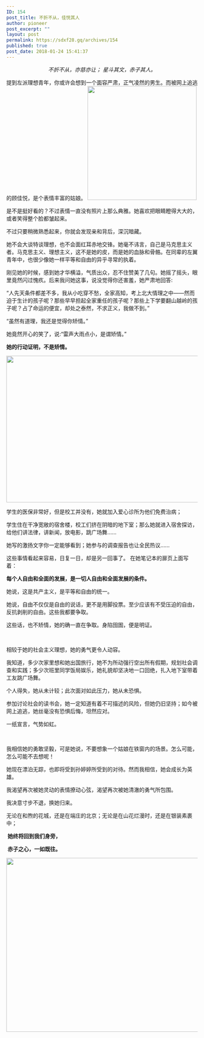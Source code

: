 ```yaml
---
ID: 154
post_title: 不折不从，佳悦其人
author: pioneer
post_excerpt: ""
layout: post
permalink: https://sdxf28.gq/archives/154
published: true
post_date: 2018-01-24 15:41:37
---
```

<p style="text-align: center;"><em>不折不从，亦慈亦让；</em>
<em>星斗其文，赤子其人。</em></p>
提到左派理想青年，你或许会想到一个面容严肃，正气凌然的男生。而被网上追逃的顾佳悦，是个表情丰富的姑娘。

<img class="size-medium wp-image-83 aligncenter" src="http://sdxf26.gq/wp-content/uploads/2018/01/2018012318084888-287x300.png" alt="" width="287" height="300" />

是不是挺好看的？不过表情一直没有照片上那么典雅。她喜欢把眼睛瞪得大大的，或者笑得整个脸都皱起来。

不过只要稍微熟悉起来，你就会发现亲和背后，深沉暗藏。

她不会大谈特谈理想，也不会面红耳赤地交锋。她毫不讳言，自己是马克思主义者。马克思主义、理想主义，这不是她的皮，而是她的血脉和骨骼。在同辈的左翼青年中，也很少像她一样平等和自由的异乎寻常的执着。

刚见她的时候，感到她才华横溢，气质出众，忍不住赞美了几句。她摇了摇头，眼里竟然闪过愧疚。后来我问她这事，说没觉得你还害羞，她严肃地回答:

“人先天条件都差不多，我从小吃穿不愁，全家高知，考上北大情理之中——然而迫于生计的孩子呢？那些早早担起全家重任的孩子呢？那些上下学要翻山越岭的孩子呢？占了命运的便宜，却处之泰然，不求正义，我做不到。”

“虽然有道理，我还是觉得你矫情。”

她竟然开心的笑了，说:“雷声大雨点小，是谓矫情。”

<strong>她的行动证明，不是矫情。</strong>

<img class=" wp-image-157 aligncenter" src="http://sdxf26.gq/wp-content/uploads/2018/01/2018012415404931-300x200.jpg" alt="" width="578" height="386" />

学生的医保非常好，但是校工并没有，她就加入爱心诊所为他们免费治病；

学生住在干净宽敞的宿舍楼，校工们挤在阴暗的地下室；那么她就进入宿舍探访，给他们讲法律，讲新闻，放电影，跳广场舞……

她写的激扬文字你一定能够看到；她参与的调查报告也让全民热议……

这些事情看起来容易，日复一日，却是另一回事了。
在她笔记本的扉页上面写着：

<strong>每个人自由和全面的发展，是一切人自由和全面发展的条件。</strong>

她说，这是共产主义，是平等和自由的统一。

她说，自由不仅仅是自由的说话，更不是用脚投票。至少应该有不受压迫的自由，反抗剥削的自由。这些我都要争取。

这些话，也不矫情，她的确一直在争取。身陷囹圄，便是明证。

&nbsp;

相较于她的社会主义理想，她的勇气更令人动容。

我知道，多少次家里想和她出国旅行，她不为所动强行空出所有假期，规划社会调查和实践；多少次班里同学饭局娱乐，她礼貌却坚决地一口回绝，扎入地下室带着工友跳广场舞。

个人得失，她从未计较；此次面对如此压力，她从未恐惧。

参加讨论社会的读书会，她一定知道有着不可描述的风险，但她仍旧坚持；如今被网上追逃，她丝毫没有恐惧后悔，坦然应对。

一纸宣言，气势如虹。

&nbsp;

我相信她的勇敢坚毅，可是她说，不要想象一个姑娘在铁窗内的场景。怎么可能，怎么可能不去想呢！

她现在漂泊无踪，也即将受到孙婷婷所受到的对待。然而我相信，她会成长为英雄。

我渴望再次被她灵动的表情撩动心弦，渴望再次被她清澈的勇气所包围。

我决意寸步不退，换她归来。

无论在和煦的花城，还是在端庄的北京；无论是在山花烂漫时，还是在银装素裹中；

<strong>  她终将回到我们身旁，</strong>

<strong> 赤子之心，一如既往。</strong>

<img class=" wp-image-158 aligncenter" src="http://sdxf26.gq/wp-content/uploads/2018/01/2018012415411989-300x258.jpg" alt="" width="532" height="458" />

&nbsp;